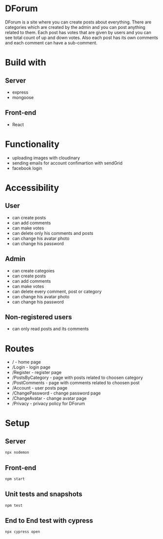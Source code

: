 # DForum
DForum is a site where you can create posts about everything. There are categories which are created by the admin and you can post anything related to them. Each post has votes that are given by users and you can see total count of up and down votes. Also each post has its own comments and each comment can have a sub-comment.
# Build with
## Server
* express
* mongoose
## Front-end
* React
# Functionality
* uploading images with cloudinary
* sending emails for account confimartion with sendGrid
* facebook login
# Accessibility
## User
* can create posts
* can add comments
* can make votes
* can delete only his comments and posts
* can change his avatar photo
* can change his password
## Admin
* can create categoies
* can create posts
* can add comments
* can make votes
* can delete every comment, post or category
* can change his avatar photo
* can change his password
## Non-registered users
* can only read posts and its comments 
# Routes
* / - home page
* /Login - login page
* /Register - register page
* /PostsByCategory - page with posts related to choosen category
* /PostComments - page with comments related to choosen post
* /Account - user posts page
* /ChangePassword - change password page
* /ChangeAvatar - change avatar page
* /Privacy - privacy policy for DForum
# Setup
## Server
```bash
npx nodemon
```
## Front-end
```bash
npm start
```
## Unit tests and snapshots
```bash
npm test
```
## End to End test with cypress
```bash
npx cypress open
```
